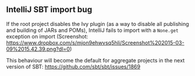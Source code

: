 ## IntelliJ SBT import bug

If the root project disables the Ivy plugin (as a way to disable all publishing
and building of JARs and POMs), IntelliJ fails to import with a `None.get`
exception on import (Screenshot: https://www.dropbox.com/s/mjon9ehwvsq5hli/Screenshot%202015-03-09%2015.42.39.png?dl=0)

This behaviour will become the default for aggregate projects in the next
version of SBT: https://github.com/sbt/sbt/issues/1869